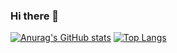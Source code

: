 ### Hi there 👋

<!--
**bubinbei/bubinbei** is a ✨ _special_ ✨ repository because its `README.md` (this file) appears on your GitHub profile.

Here are some ideas to get you started:

- 🔭 I’m currently working on ...
- 🌱 I’m currently learning ...
- 👯 I’m looking to collaborate on ...
- 🤔 I’m looking for help with ...
- 💬 Ask me about ...
- 📫 How to reach me: ...
- 😄 Pronouns: ...
- ⚡ Fun fact: ...
-->
[![Anurag's GitHub stats](https://github-readme-stats.vercel.app/api?username=bubinbei&show_icons=true&theme=radical)](https://github.com/bubinbei)
[![Top Langs](https://github-readme-stats.vercel.app/api/top-langs/?username=bubinbei&show_icons=true&theme=radical&langs_count=8&layout=compact)](https://github.com/bubinbei)
